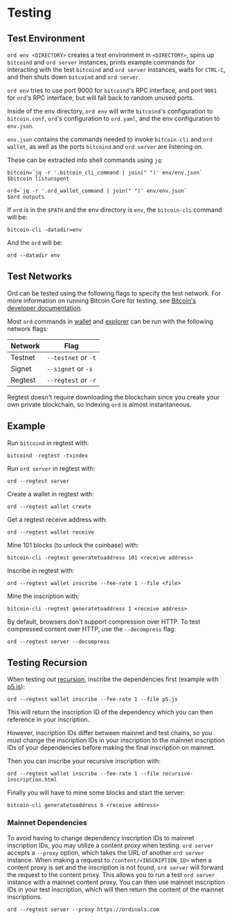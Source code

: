 Testing
=======

Test Environment
----------------

`ord env <DIRECTORY>` creates a test environment in `<DIRECTORY>`, spins up
`bitcoind` and `ord server` instances, prints example commands for interacting
with the test `bitcoind` and `ord server` instances, waits for `CTRL-C`, and
then shuts down `bitcoind` and `ord server`.

`ord env` tries to use port 9000 for `bitcoind`'s RPC interface, and port
`9001` for `ord`'s RPC interface, but will fall back to random unused ports.

Inside of the env directory, `ord env` will write `bitcoind`'s configuration to
`bitcoin.conf`, `ord`'s configuration to `ord.yaml`, and the env configuration
to `env.json`.

`env.json` contains the commands needed to invoke `bitcoin-cli` and `ord
wallet`, as well as the ports `bitcoind` and `ord server` are listening on.

These can be extracted into shell commands using `jq`:

```shell
bitcoin=`jq -r '.bitcoin_cli_command | join(" ")' env/env.json`
$bitcoin listunspent

ord=`jq -r '.ord_wallet_command | join(" ")' env/env.json`
$ord outputs
```

If `ord` is in the `$PATH` and the env directory is `env`, the `bitcoin-cli`
command will be:

```
bitcoin-cli -datadir=env
```

And the `ord` will be:

```
ord --datadir env
```

Test Networks
-------------

Ord can be tested using the following flags to specify the test network. For more
information on running Bitcoin Core for testing, see [Bitcoin's developer documentation](https://developer.bitcoin.org/examples/testing.html).

Most `ord` commands in [wallet](wallet.md) and [explorer](explorer.md)
can be run with the following network flags:

| Network | Flag |
|---------|------|
| Testnet | `--testnet` or `-t` |
| Signet  | `--signet` or `-s` |
| Regtest | `--regtest` or `-r` |

Regtest doesn't require downloading the blockchain since you create your own
private blockchain, so indexing `ord` is almost instantaneous.

Example
-------

Run `bitcoind` in regtest with:

```
bitcoind -regtest -txindex
```

Run `ord server` in regtest with:

```
ord --regtest server
```

Create a wallet in regtest with:

```
ord --regtest wallet create
```

Get a regtest receive address with:

```
ord --regtest wallet receive
```

Mine 101 blocks (to unlock the coinbase) with:

```
bitcoin-cli -regtest generatetoaddress 101 <receive address>
```

Inscribe in regtest with:

```
ord --regtest wallet inscribe --fee-rate 1 --file <file>
```

Mine the inscription with:

```
bitcoin-cli -regtest generatetoaddress 1 <receive address>
```

By default, browsers don't support compression over HTTP. To test compressed
content over HTTP, use the `--decompress` flag:

```
ord --regtest server --decompress
```

Testing Recursion
-----------------

When testing out [recursion](../inscriptions/recursion.md), inscribe the
dependencies first (example with [p5.js](https://p5js.org)):

```
ord --regtest wallet inscribe --fee-rate 1 --file p5.js
```

This will return the inscription ID of the dependency which you can then
reference in your inscription.

However, inscription IDs differ between mainnet and test chains, so you must
change the inscription IDs in your inscription to the mainnet inscription IDs of
your dependencies before making the final inscription on mainnet.

Then you can inscribe your recursive inscription with:

```
ord --regtest wallet inscribe --fee-rate 1 --file recursive-inscription.html
```

Finally you will have to mine some blocks and start the server:

```
bitcoin-cli generatetoaddress 6 <receive address>
```

### Mainnet Dependencies

To avoid having to change dependency inscription IDs to mainnet inscription IDs,
you may utilize a content proxy when testing. `ord server` accepts a
`--proxy` option, which takes the URL of another `ord server`
instance. When making a request to `/content/<INSCRIPTION_ID>` when a content
proxy is set and the inscription is not found, `ord server` will forward the
request to the content proxy. This allows you to run a test `ord server`
instance with a mainnet content proxy. You can then use mainnet inscription IDs
in your test inscription, which will then return the content of the mainnet
inscriptions.

```
ord --regtest server --proxy https://ordinals.com
```
